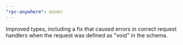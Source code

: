```yaml
---
"rpc-anywhere": minor
---
```


Improved types, including a fix that caused errors in correct request handlers when the request was defined as "void" in the schema.
